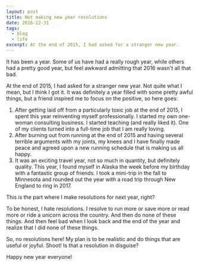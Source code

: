 ```yaml
---
layout: post
title: Not making new year resolutions
date: 2016-12-31
tags:
  - blog
  - life
excerpt: At the end of 2015, I had asked for a stranger new year.
---
```


It has been a year. Some of us have had a really rough year, while others had a pretty good year, but feel awkward admitting that 2016 wasn't all that bad.

At the end of 2015, I had asked for a stranger new year. Not quite what I mean, but I think I got it. It was definitely a year filled with some pretty awful things, but a friend inspired me to focus on the positive, so here goes:

1. After getting laid off from a particularly toxic job at the end of 2015, I spent this year reinventing myself professionally. I started my own one-woman consulting business. I started teaching (and really liked it). One of my clients turned into a full-time job that I am really loving.
1. After burning out from running at the end of 2015 and having several terrible arguments with my joints, my knees and I have finally made peace and agreed upon a new running schedule that is making us all happy.
1. It was an exciting travel year, not so much in quantity, but definitely quality.  This year, I found myself in Alaska the week before my birthday with a fantastic group of friends.  I took a mini-trip in the fall to Minnesota and rounded out the year with a road trip through New England to ring in 2017.

This is the part where I make resolutions for next year, right?  

To be honest, I hate resolutions.  I resolve to run more or save more or read more or ride a unicorn across the country. And then do none of these things. And then feel bad when I look back and the end of the year and realize that I did none of these things.

So, no resolutions here! My plan is to be realistic and do things that are useful or joyful.  Shoot! Is that a resolution in disguise?

Happy new year everyone!
